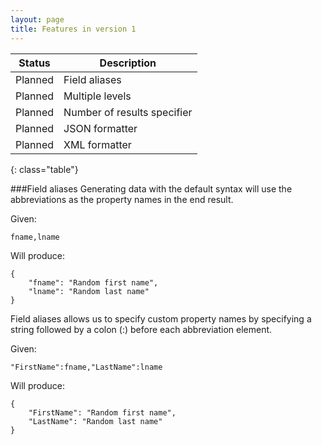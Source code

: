 ```yaml
---
layout: page
title: Features in version 1
---
```

| Status  | Description 		  	|
| ------- | ----------------------------- |
| Planned | Field aliases  	             	|
| Planned | Multiple levels 	     	|
| Planned | Number of results specifier 	|
| Planned | JSON formatter		     	|
| Planned | XML formatter		     	|
{: class="table"} 

###Field aliases
Generating data with the default syntax will use the abbreviations as the property names in the end result.

Given:

	fname,lname

Will produce:

	{
		"fname": "Random first name",
		"lname": "Random last name"
	}

Field aliases allows us to specify custom property names by specifying a string followed by a colon (:) before each abbreviation element.

Given:

	"FirstName":fname,"LastName":lname

Will produce:

	{
		"FirstName": "Random first name",
		"LastName": "Random last name"
	}


